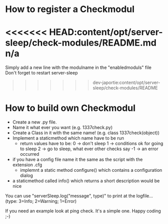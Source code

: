 How to register a Checkmodul
============================
<<<<<<< HEAD:content/opt/server-sleep/check-modules/README.md
n/a
=======
Simply add a new line with the modulname in the "enabledmoduls" file
Don't forget to restart server-sleep
>>>>>>> dev-japortie:content/opt/server-sleep/check-modules/README

How to build own Checkmodul
===========================
-	Create a new .py file.
-	Name it what ever you want (e.g. 1337check.py)
-	Create a Class in it with the same name! (e.g. class 1337check(object))
-	Implement a staticmethod which name have to be run
	-	return values have to be:
		0 -> don't sleep
		1 -> conditions ok for going to sleep
		2 -> go to sleep, what ever other checks say
		-1 -> an error occurred
-	if you have a config file name it the same as the script with the extension .cfg
	-	implemnt a static method configure() which contains a configuration dialog
-	a staticmethod called info() which returns a short description would be nice
	
You can use "serverSleep.log("message", type)" to print at the logfile... (type: 3=Info; 2=Warning; 1=Error)
	
If you need an example look at ping check. It's a simple one.
Happy coding ;-)